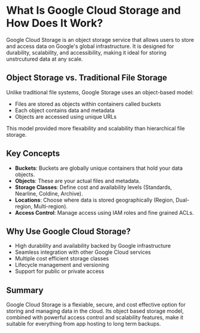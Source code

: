 # What Is Google Cloud Storage and How Does It Work?

Google Cloud Storage is an object storage service that allows users to store and access data on Google's global infrastructure. It is designed for durability, scalability, and accessibility, making it ideal for storing unstrcutured data at any scale.

## Object Storage vs. Traditional File Storage 

Unlike traditional file systems, Google Storage uses an object-based model:
- Files are stored as objects within containers called buckets
- Each object contains data and metadata
- Objects are accessed using unique URLs

This model provided more flexability and scalability than hierarchical file storage.

## Key Concepts

- **Buckets**: Buckets are globally unique containers that hold your data objects.
- **Objects**: These are your actual files and metadata.
- **Storage Classes**: Define cost and availability levels (Standards, Nearline, Coldine, Archive).
- **Locations**: Choose where data is stored geographically (Region, Dual-region, Multi-region).
- **Access Control**: Manage access using IAM roles and fine grained ACLs.

## Why Use Google Cloud Storage?

- High durability and availability backed by Google infrastructure
- Seamless integration with other Google Cloud services
- Multiple cost efficient storage classes
- Lifecycle management and versioning
- Support for public or private access

## Summary

Google Cloud Storage is a flexiable, secure, and cost effective option for storing and managing data in the cloud. Its object based storage model, combined with powerful access control and scalability features, make it suitable for everything from app hosting to long term backups.
